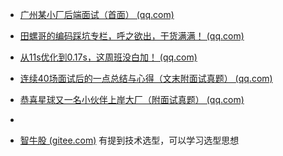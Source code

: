 * [广州某小厂后端面试（首面） (qq.com)](https://mp.weixin.qq.com/s/YnNvCbzE83a_DbIKG9XiQA)
* [田螺哥的编码踩坑专栏，呼之欲出，干货满满！ (qq.com)](https://mp.weixin.qq.com/s/i0zarbN5Hyaq3eniDymyLg)
* [从11s优化到0.17s，这周班没白加！ (qq.com)](https://mp.weixin.qq.com/s/fcUYP_6wFTp4y_tYSxf0xQ)
* [连续40场面试后的一点总结与心得（文末附面试真题） (qq.com)](https://mp.weixin.qq.com/s/FLz3xixrOZ-mrbp23MwdWg)
* [恭喜星球又一名小伙伴上岸大厂（附面试真题） (qq.com)](https://mp.weixin.qq.com/s/b1l2wDUIQDRkMwU830wYWA)
* 



* [智牛股 (gitee.com)](https://gitee.com/itxinfei/bulls-stock) 有提到技术选型，可以学习选型思想